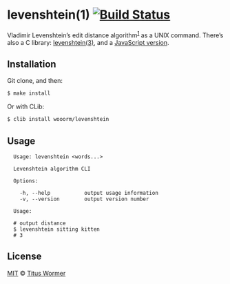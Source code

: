 # levenshtein(1) [![Build Status][badge]][status]

Vladimir Levenshtein’s edit distance algorithm<sup>[1][wiki]</sup> as a UNIX
command. There’s also a C library: [levenshtein(3)][lib], and a
[JavaScript version][js].

## Installation

Git clone, and then:

```bash
$ make install
```

Or with CLib:

```bash
$ clib install wooorm/levenshtein
```

## Usage

```text
  Usage: levenshtein <words...>

  Levenshtein algorithm CLI

  Options:

    -h, --help           output usage information
    -v, --version        output version number

  Usage:

  # output distance
  $ levenshtein sitting kitten
  # 3
```

## License

[MIT][] © [Titus Wormer][author]

[badge]: https://img.shields.io/travis/wooorm/levenshtein.svg

[status]: https://travis-ci.org/wooorm/levenshtein

[wiki]: http://en.wikipedia.org/wiki/Levenshtein_distance

[lib]: https://github.com/wooorm/levenshtein.c

[js]: https://github.com/words/levenshtein-edit-distance

[mit]: license

[author]: http://wooorm.com
